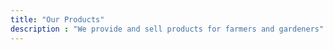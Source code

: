 ```yaml
---
title: "Our Products"
description : "We provide and sell products for farmers and gardeners"
---
```



